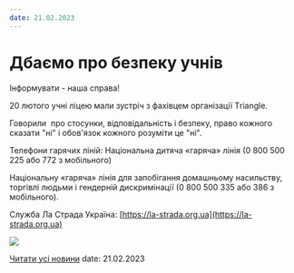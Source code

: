 ```yaml
---
date: 21.02.2023
---
```

# Дбаємо про безпеку учнів

Інформувати - наша справа!

20 лютого учні ліцею мали зустріч з фахівцем організації Тriangle.

Говорили  про стосунки, відповідальність і безпеку, право кожного сказати "ні" і обов'язок кожного розуміти це "ні".

Телефони гарячих ліній: Національна дитяча «гаряча» лінія (0 800 500 225 або 772 з мобільного)

Національну «гаряча» лінія для запобігання домашньому насильству, торгівлі людьми і гендерній дискримінації (0 800 500 335 або 386 з мобільного).

Служба Ла Страда Україна: [https://la-strada.org.ua](https://la-strada.org.ua)

![](/images/blog/дбаємо-про-безпеку-учнів/безпека.png)

[Читати усі новини](/news)
date: 21.02.2023
